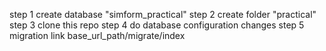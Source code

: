 step 1 create database "simform_practical"
step 2 create folder "practical"
step 3 clone this repo
step 4 do database configuration changes
step 5 migration link base_url_path/migrate/index
